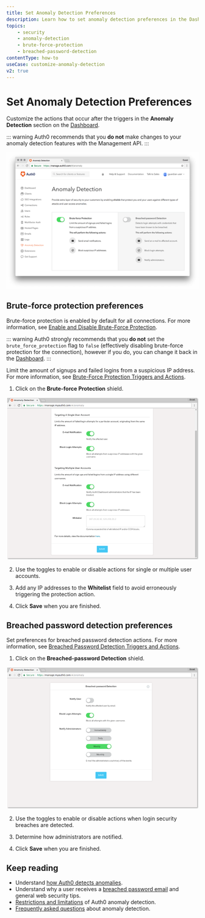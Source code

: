 ```yaml
---
title: Set Anomaly Detection Preferences
description: Learn how to set anomaly detection preferences in the Dashboard.
topics:
    - security
    - anomaly-detection
    - brute-force-protection
    - breached-password-detection
contentType: how-to
useCase: customize-anomaly-detection
v2: true
---
```

# Set Anomaly Detection Preferences

Customize the actions that occur after the triggers in the **Anomaly Detection** section on the [Dashboard](${manage_url}/#/anomaly).

::: warning
Auth0 recommends that you **do not** make changes to your anomaly detection features with the Management API.
:::

![](/media/articles/anomaly-detection/anomaly-detection-overview.png)

## Brute-force protection preferences

Brute-force protection is enabled by default for all connections. For more information, see [Enable and Disable Brute-Force Protection](/anomaly-detection/guides/enable-disable-brute-force-protection).

::: warning
Auth0 strongly recommends that you **do not** set the `brute_force_protection` flag to `false` (effectively disabling brute-force protection for the connection), however if you do, you can change it back in the [Dashboard](${manage_url}/#/anomaly). 
::: 

Limit the amount of signups and failed logins from a suspicious IP address. For more information, see [Brute-Force Protection Triggers and Actions](/anomaly-detection/references/brute-force-protection-triggers-actions).

1. Click on the **Brute-force Protection** shield. 

![](/media/articles/anomaly-detection/brute-force-shield.png)

2. Use the toggles to enable or disable actions for single or multiple user accounts. 

3. Add any IP addresses to the **Whitelist** field to avoid erroneously triggering the protection action.

4. Click **Save** when you are finished.

## Breached password detection preferences

Set preferences for breached password detection actions. For more information, see [Breached Password Detection Triggers and Actions](/anomaly-detection/references/breached-password-detection-triggers-actions).

1. Click on the **Breached-password Detection** shield.

![](/media/articles/anomaly-detection/breached-password-shield.png)

2. Use the toggles to enable or disable actions when login security breaches are detected. 

3. Determine how administrators are notified.

4. Click **Save** when you are finished.

## Keep reading
* Understand [how Auth0 detects anomalies](/anomaly-detection/concepts/overview-anomaly-detection).
* Understand why a user receives a [breached password email](/anomaly-detection/concepts/breached-passwords) and general web security tips.
* [Restrictions and limitations](/anomaly-detection/references/anomaly-detection-restrictions-limitations) of Auth0 anomaly detection.
* [Frequently asked questions](/anomaly-detection/references/anomaly-detection-faqs) about anomaly detection.